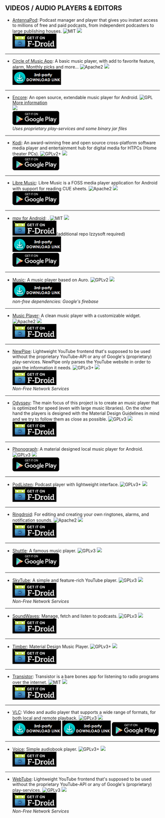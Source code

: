 <!--
    Copyright (C) 2016-2017 PRIMOKORN.
    Permission is granted to copy, distribute and/or modify this document
    under the terms of the GNU Free Documentation License, Version 1.3
    or any later version published by the Free Software Foundation;
    with no Invariant Sections, no Front-Cover Texts, and no Back-Cover Texts.
    A copy of the license is included in the section entitled "GNU
    Free Documentation License".
-->
## VIDEOS / AUDIO PLAYERS & EDITORS

* [AntennaPod](https://f-droid.org/packages/de.danoeh.antennapod/): Podcast manager and player that gives you instant access to millions of free and paid podcasts, from independent podcasters to large publishing houses.
![MIT](https://img.shields.io/badge/License-MIT-orange.svg?style=flat-square)
[![](https://img.shields.io/badge/Source-Github-lightgrey.svg?style=flat-square)](https://github.com/antennapod/AntennaPod)  
[![](Pictures/F-Droid.png)](https://f-droid.org/packages/de.danoeh.antennapod/)

***

* [Circle of Music App](http://circleofmusic-sidzi.rhcloud.com): A basic music player, with add to favorite feature, alarm, Monthly picks and more...
![Apache2](https://img.shields.io/badge/License-Apache%202.0-yellowgreen.svg?style=flat-square)
[![](https://img.shields.io/badge/Source-Github-lightgrey.svg?style=flat-square)](https://github.com/Circle-Of-Music-Makers/com-android)  
[![](Pictures/3rd-party.png)](http://circleofmusic-sidzi.rhcloud.com/circle-of-music.apk)

***

* [Encore](https://play.google.com/store/apps/details?id=com.fastbootmobile.encore.app): An open source, extendable music player for Android.
![GPL](https://img.shields.io/badge/License-GPL-brightgreen.svg?style=flat-square)[More information](https://github.com/fastbootmobile/encore/blob/master/LICENSES.md)  
[![](https://img.shields.io/badge/Source-Github-lightgrey.svg?style=flat-square)](https://github.com/fastbootmobile/encore)  
[![](Pictures/Google_Play.png)](https://play.google.com/store/apps/details?id=com.fastbootmobile.encore.app)  
_Uses proprietary play-services and some binary jar files_

***

* [Kodi](https://play.google.com/store/apps/details?id=org.xbmc.kodi): An award-winning free and open source cross-platform software media player and entertainment hub for digital media for HTPCs (Home theater PCs).
![GPLv2+](https://img.shields.io/badge/License-GPLv2+-brightgreen.svg?style=flat-square)
[![](https://img.shields.io/badge/Source-Github-lightgrey.svg?style=flat-square)](https://github.com/xbmc/xbmc)  
[![](Pictures/Google_Play.png)](https://play.google.com/store/apps/details?id=org.xbmc.kodi)

***

* [Libre Music](https://play.google.com/store/apps/details?id=com.damsky.danny.libremusic): Libre Music is a FOSS media player application for Android with support for reading CUE sheets.
![Apache2](https://img.shields.io/badge/License-Apache%202.0-yellowgreen.svg?style=flat-square)
[![](https://img.shields.io/badge/Source-Github-lightgrey.svg?style=flat-square)](https://bitbucket.org/dannydamsky/libre-music)  
[![](Pictures/Google_Play.png)](https://play.google.com/store/apps/details?id=com.damsky.danny.libremusic)

***

* [mpv for Android](https://github.com/mpv-android/mpv-android): .
![MIT](https://img.shields.io/badge/License-MIT-orange.svg?style=flat-square)
[![](https://img.shields.io/badge/Source-Github-lightgrey.svg?style=flat-square)](https://github.com/mpv-android/mpv-android)  
[![](Pictures/F-Droid.png)](https://apt.izzysoft.de/fdroid/index/apk/is.xyz.mpv)(additional repo Izzysoft required)  
[![](Pictures/3rd-party.png)](https://github.com/mpv-android/mpv-android/releases)  
[![](Pictures/Google_Play.png)](https://play.google.com/store/apps/details?id=is.xyz.mpv)

***

* [Music](https://forum.xda-developers.com/android/apps-games/app-music-t3506636): A music player based on Auro.
![GPLv2](https://img.shields.io/badge/License-GPLv2-brightgreen.svg?style=flat-square)
[![](https://img.shields.io/badge/Source-Github-lightgrey.svg?style=flat-square)](https://github.com/DominionOS/packages_apps_Music)  
[![](Pictures/3rd-party.png)](https://github.com/DominionOS/packages_apps_Music/releases/)  
_non-free dependencies: Google's firebase_

***

* [Music Player](https://f-droid.org/packages/com.simplemobiletools.musicplayer/): A clean music player with a customizable widget.
![Apache2](https://img.shields.io/badge/License-Apache%202.0-yellowgreen.svg?style=flat-square)
[![](https://img.shields.io/badge/Source-Github-lightgrey.svg?style=flat-square)](https://github.com/SimpleMobileTools/Simple-Music-Player)  
[![](Pictures/F-Droid.png)](https://f-droid.org/packages/com.simplemobiletools.musicplayer/)

***

* [NewPipe](https://f-droid.org/packages/org.schabi.newpipe/): Lightweight YouTube frontend that's supposed to be used without the proprietary YouTube-API or any of Google's (proprietary) play-services. NewPipe only parses the YouTube website in order to gain the information it needs.
![GPLv3+](https://img.shields.io/badge/License-GPLv3+-brightgreen.svg?style=flat-square)
[![](https://img.shields.io/badge/Source-Github-lightgrey.svg?style=flat-square)](https://github.com/TeamNewPipe/NewPipe)  
[![](Pictures/F-Droid.png)](https://f-droid.org/packages/org.schabi.newpipe/)  
_Non-Free Network Services_

***

* [Odyssey](https://f-droid.org/packages/org.gateshipone.odyssey/): The main focus of this project is to create an music player that is optimized for speed (even with large music libraries). On the other hand the players is designed with the Material Design Guidelines in mind and we try to follow them as close as possible.
![GPLv3](https://img.shields.io/badge/License-GPLv3-brightgreen.svg?style=flat-square)
[![](https://img.shields.io/badge/Source-Github-lightgrey.svg?style=flat-square)](https://github.com/gateship-one/odyssey)  
[![](Pictures/F-Droid.png)](https://f-droid.org/packages/org.gateshipone.odyssey/)

***

* [Phonograph](https://play.google.com/store/apps/details?id=com.kabouzeid.gramophone): A material designed local music player for Android.
![GPLv3](https://img.shields.io/badge/License-GPLv3-brightgreen.svg?style=flat-square)
[![](https://img.shields.io/badge/Source-Github-lightgrey.svg?style=flat-square)](https://github.com/kabouzeid/Phonograph)  
[![](Pictures/Google_Play.png)](https://play.google.com/store/apps/details?id=com.kabouzeid.gramophone)

***

* [PodListen](https://f-droid.org/packages/com.einmalfel.podlisten/): Podcast player with lightweight interface.
![GPLv3+](https://img.shields.io/badge/License-GPLv3+-brightgreen.svg?style=flat-square)
[![](https://img.shields.io/badge/Source-Github-lightgrey.svg?style=flat-square)](https://github.com/einmalfel/PodListen)  
[![](Pictures/F-Droid.png)](https://f-droid.org/packages/com.einmalfel.podlisten/)

***

* [Ringdroid](https://f-droid.org/packages/com.ringdroid/): For editing and creating your own ringtones, alarms, and notification sounds.
![Apache2](https://img.shields.io/badge/License-Apache%202.0-yellowgreen.svg?style=flat-square)
[![](https://img.shields.io/badge/Source-Github-lightgrey.svg?style=flat-square)](https://github.com/google/ringdroid/)  
[![](Pictures/F-Droid.png)](https://f-droid.org/packages/com.ringdroid/)

***

* [Shuttle](https://play.google.com/store/apps/details?id=another.music.player): A famous music player.
![GPLv3](https://img.shields.io/badge/License-GPLv3-brightgreen.svg?style=flat-square)
[![](https://img.shields.io/badge/Source-Github-lightgrey.svg?style=flat-square)](https://www.github.com/timusus/Shuttle)  
[![](Pictures/Google_Play.png)](https://play.google.com/store/apps/details?id=another.music.player)

***

* [SkyTube](https://f-droid.org/packages/free.rm.skytube.oss/): A simple and feature-rich YouTube player.
![GPLv3](https://img.shields.io/badge/License-GPLv3-brightgreen.svg?style=flat-square)
[![](https://img.shields.io/badge/Source-Github-lightgrey.svg?style=flat-square)](https://github.com/ram-on/SkyTube)  
[![](Pictures/F-Droid.png)](https://f-droid.org/packages/free.rm.skytube.oss/)  
_Non-Free Network Services_

***

* [SoundWaves](https://f-droid.org/packages/org.bottiger.podcast/): Manage, fetch and listen to podcasts.
![GPLv3](https://img.shields.io/badge/License-GPLv3-brightgreen.svg?style=flat-square)
[![](https://img.shields.io/badge/Source-Github-lightgrey.svg?style=flat-square)](https://github.com/bottiger/SoundWaves)  
[![](Pictures/F-Droid.png)](https://f-droid.org/packages/org.bottiger.podcast/)

***

* [Timber](https://f-droid.org/packages/naman14.timber/): Material Design Music Player.
![GPLv3+](https://img.shields.io/badge/License-GPLv3+-brightgreen.svg?style=flat-square)
[![](https://img.shields.io/badge/Source-Github-lightgrey.svg?style=flat-square)](https://github.com/naman14/Timber)  
[![](Pictures/F-Droid.png)](https://f-droid.org/packages/naman14.timber/)

***

* [Transistor](https://f-droid.org/packages/org.y20k.transistor/): Transistor is a bare bones app for listening to radio programs over the internet.
![MIT](https://img.shields.io/badge/License-MIT-orange.svg?style=flat-square)
[![](https://img.shields.io/badge/Source-Github-lightgrey.svg?style=flat-square)](https://github.com/y20k/transistor)  
[![](Pictures/F-Droid.png)](https://f-droid.org/packages/org.y20k.transistor/)

***

* [VLC](https://play.google.com/store/apps/details?id=org.videolan.vlc&hl=fr): Video and audio player that supports a wide range of formats, for both local and remote playback.
![GPLv3](https://img.shields.io/badge/License-GPLv3-brightgreen.svg?style=flat-square)
[![](https://img.shields.io/badge/Source-GitLab-lightgrey.svg?style=flat-square)](https://code.videolan.org/videolan/vlc-android)  
[![](Pictures/3rd-party.png)](https://labs.xda-developers.com/store/app/org.videolan.vlc) [![](Pictures/3rd-party.png)](http://get.videolan.org/testing/android/) [![](Pictures/Google_Play.png)](https://play.google.com/store/apps/details?id=org.videolan.vlc)

***

* [Voice](https://f-droid.org/packages/de.ph1b.audiobook/): Simple audiobook player.
![GPLv3+](https://img.shields.io/badge/License-GPLv3+-brightgreen.svg?style=flat-square)
[![](https://img.shields.io/badge/Source-Github-lightgrey.svg?style=flat-square)](https://github.com/Ph1b/MaterialAudiobookPlayer)  
[![](Pictures/F-Droid.png)](https://f-droid.org/packages/de.ph1b.audiobook/)

***

* [WebTube](https://f-droid.org/packages/cz.martykan.webtube/): Lightweight YouTube frontend that's supposed to be used without the proprietary YouTube-API or any of Google's (proprietary) play-services.
![GPLv3](https://img.shields.io/badge/License-GPLv3-brightgreen.svg?style=flat-square)
[![](https://img.shields.io/badge/Source-Github-lightgrey.svg?style=flat-square)](https://github.com/martykan/webTube)  
[![](Pictures/F-Droid.png)](https://f-droid.org/packages/cz.martykan.webtube/)  
_Non-Free Network Services_